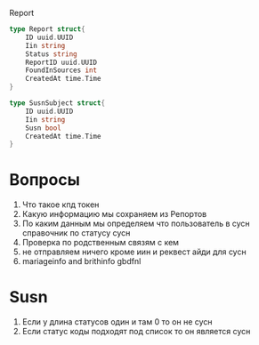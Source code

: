 Report 
```go 
type Report struct{
	ID uuid.UUID
	Iin string
	Status string 
	ReportID uuid.UUID
	FoundInSources int
	CreatedAt time.Time
}

type SusnSubject struct{
	ID uuid.UUID
	Iin string 
	Susn bool 
	CreatedAt time.Time	
}

```

# Вопросы 
1. Что такое кпд токен 
2. Какую информацию мы сохраняем из Репортов 
3. По каким данным мы определяем что пользователь в сусн справочник по статусу сусн 
4. Проверка по родственным связям с кем 
5. не отправляем ничего кроме иин и реквест айди для сусн 
6. mariageinfo and brithinfo gbdfnl 




# Susn 

1. Если у длина статусов один и там 0 то он не сусн 
2. Если статус коды подходят под список то он является сусн 
